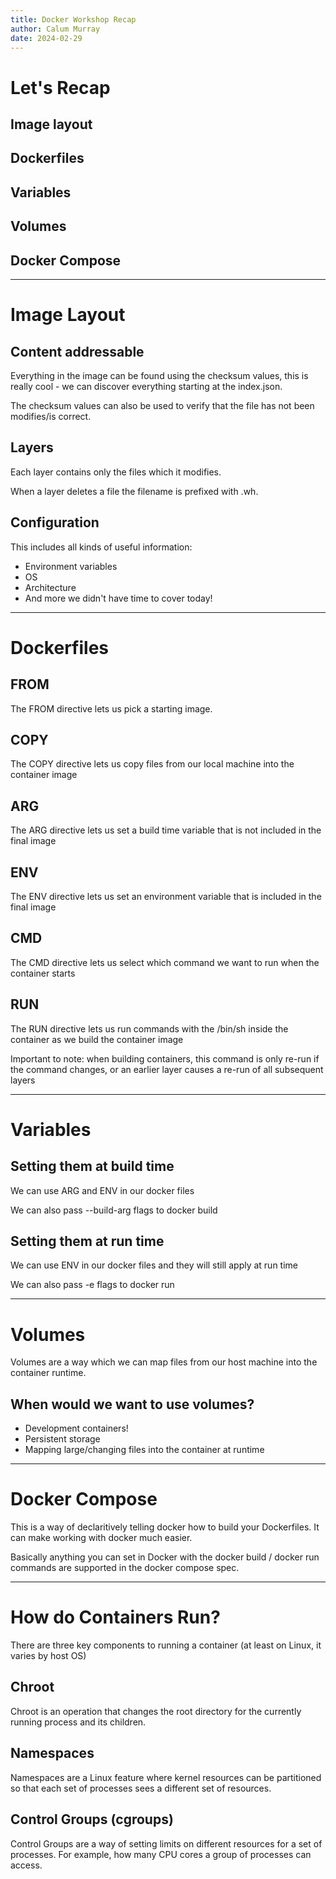 ```yaml
---
title: Docker Workshop Recap
author: Calum Murray
date: 2024-02-29
---
```

# Let's Recap

<!-- stop -->

## Image layout

<!-- stop -->

## Dockerfiles 

<!-- stop -->

## Variables

<!-- stop -->

## Volumes 

<!-- stop -->

## Docker Compose 
---
# Image Layout

<!-- stop -->

## Content addressable

Everything in the image can be found using the checksum values, this is really cool - we can discover everything starting at the index.json.

The checksum values can also be used to verify that the file has not been modifies/is correct.

<!-- stop -->

## Layers

Each layer contains only the files which it modifies.

When a layer deletes a file the filename is prefixed with .wh.


<!-- stop -->

## Configuration

This includes all kinds of useful information:

- Environment variables
- OS
- Architecture
- And more we didn't have time to cover today!

---

# Dockerfiles

<!-- stop -->

## FROM

The FROM directive lets us pick a starting image.

<!-- stop -->

## COPY

The COPY directive lets us copy files from our local machine into the container image

<!-- stop -->

## ARG

The ARG directive lets us set a build time variable that is not included in the final image

<!-- stop -->

## ENV

The ENV directive lets us set an environment variable that is included in the final image

<!-- stop -->

## CMD

The CMD directive lets us select which command we want to run when the container starts

<!-- stop -->

## RUN

The RUN directive lets us run commands with the /bin/sh inside the container as we build the container image

Important to note: when building containers, this command is only re-run if the command changes, or an earlier layer causes a re-run of all subsequent layers

---
# Variables

<!-- stop -->

## Setting them at build time

We can use ARG and ENV in our docker files

We can also pass --build-arg flags to docker build

<!-- stop -->

## Setting them at run time

We can use ENV in our docker files and they will still apply at run time

We can also pass -e flags to docker run

---

# Volumes 

<!-- stop -->

Volumes are a way which we can map files from our host machine into the container runtime.

## When would we want to use volumes?

<!-- stop -->

- Development containers!
- Persistent storage
- Mapping large/changing files into the container at runtime

---

# Docker Compose

This is a way of declaritively telling docker how to build your Dockerfiles. It can make working with docker much easier.

<!-- stop -->

Basically anything you can set in Docker with the docker build / docker run commands are supported in the docker compose spec.

---

# How do Containers Run?

There are three key components to running a container (at least on Linux, it varies by host OS)

<!-- stop -->

## Chroot

Chroot is an operation that changes the root directory for the currently running process and its children.

<!-- stop -->

## Namespaces

Namespaces are a Linux feature where kernel resources can be partitioned so that each set of processes sees a different set of resources.

<!-- stop -->

## Control Groups (cgroups)

Control Groups are a way of setting limits on different resources for a set of processes. For example, how many CPU cores a group of processes can access.
